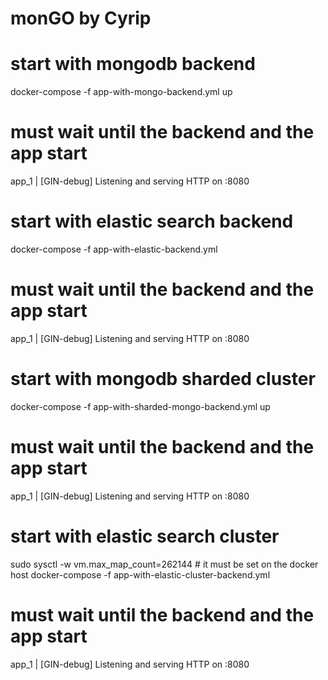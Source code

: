# monGO by Cyrip

# start with mongodb backend
docker-compose -f app-with-mongo-backend.yml up
# must wait until the backend and the app start
app_1   | [GIN-debug] Listening and serving HTTP on :8080

# start with elastic search backend
docker-compose -f app-with-elastic-backend.yml 
# must wait until the backend and the app start
app_1   | [GIN-debug] Listening and serving HTTP on :8080

# start with mongodb sharded cluster
docker-compose -f app-with-sharded-mongo-backend.yml up
# must wait until the backend and the app start
app_1   | [GIN-debug] Listening and serving HTTP on :8080

# start with elastic search cluster
sudo sysctl -w vm.max_map_count=262144 # it must be set on the docker host
docker-compose -f app-with-elastic-cluster-backend.yml
# must wait until the backend and the app start
app_1   | [GIN-debug] Listening and serving HTTP on :8080

